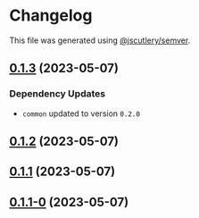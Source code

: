 # Changelog

This file was generated using [@jscutlery/semver](https://github.com/jscutlery/semver).

## [0.1.3](https://github.com/khalilou88/jnxplus/compare/gradle-0.1.2...gradle-0.1.3) (2023-05-07)

### Dependency Updates

* `common` updated to version `0.2.0`


## [0.1.2](https://github.com/khalilou88/jnxplus/compare/gradle-0.1.1...gradle-0.1.2) (2023-05-07)



## [0.1.1](https://github.com/khalilou88/jnxplus/compare/gradle-0.1.1-0...gradle-0.1.1) (2023-05-07)



## [0.1.1-0](https://github.com/khalilou88/jnxplus/compare/gradle-0.1.0...gradle-0.1.1-0) (2023-05-07)
